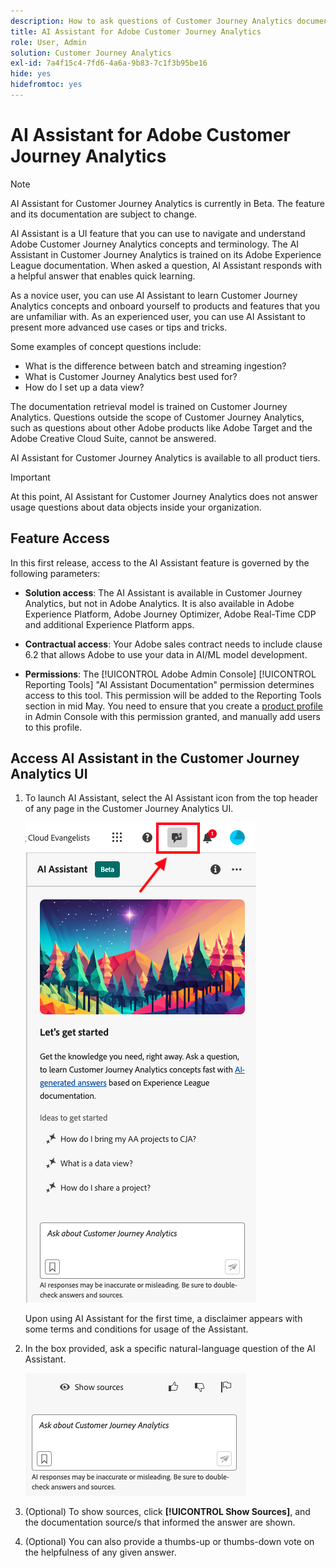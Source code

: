 ```yaml
---
description: How to ask questions of Customer Journey Analytics documentation
title: AI Assistant for Adobe Customer Journey Analytics
role: User, Admin
solution: Customer Journey Analytics
exl-id: 7a4f15c4-7fd6-4a6a-9b83-7c1f3b95be16
hide: yes
hidefromtoc: yes
---
```


# AI Assistant for Adobe Customer Journey Analytics

>[!NOTE]
>
>AI Assistant for Customer Journey Analytics is currently in Beta. The feature and its documentation are subject to change.

AI Assistant is a UI feature that you can use to navigate and understand Adobe Customer Journey Analytics concepts and terminology. The AI Assistant in Customer Journey Analytics is trained on its Adobe Experience League documentation. When asked a question, AI Assistant responds with a helpful answer that enables quick learning.

As a novice user, you can use AI Assistant to learn Customer Journey Analytics concepts and onboard yourself to products and features that you are unfamiliar with. As an experienced user, you can use AI Assistant to present more advanced use cases or tips and tricks.

Some examples of concept questions include:

* What is the difference between batch and streaming ingestion?
* What is Customer Journey Analytics best used for?
* How do I set up a data view?

The documentation retrieval model is trained on Customer Journey Analytics. Questions outside the scope of Customer Journey Analytics, such as questions about other Adobe products like Adobe Target and the Adobe Creative Cloud Suite, cannot be answered.

AI Assistant for Customer Journey Analytics is available to all product tiers.

>[!IMPORTANT]
>
>At this point, AI Assistant for Customer Journey Analytics does not answer usage questions about data objects inside your organization.

## Feature Access

In this first release, access to the AI Assistant feature is governed by the following parameters:

* **Solution access**: The AI Assistant is available in Customer Journey Analytics, but not in Adobe Analytics. It is also available in Adobe Experience Platform, Adobe Journey Optimizer, Adobe Real-Time CDP and additional Experience Platform apps.

* **Contractual access**: Your Adobe sales contract needs to include clause 6.2 that allows Adobe to use your data in AI/ML model development.

* **Permissions**: The [!UICONTROL Adobe Admin Console] [!UICONTROL Reporting Tools] "AI Assistant Documentation" permission determines access to this tool. This permission will be added to the Reporting Tools section in mid May. You need to ensure that you create a [product profile](https://helpx.adobe.com/enterprise/using/manage-product-profiles.html) in Admin Console with this permission granted, and manually add users to this profile.

## Access AI Assistant in the Customer Journey Analytics UI

1. To launch AI Assistant, select the AI Assistant icon from the top header of any page in the Customer Journey Analytics UI.

   ![AI Assistant icon](assets/ai-asst1.png)

   Upon using AI Assistant for the first time, a disclaimer appears with some terms and conditions for usage of the Assistant.

1. In the box provided, ask a specific natural-language question of the AI Assistant.

   ![Question box](assets/ai-asst2.png)

1. (Optional) To show sources, click **[!UICONTROL Show Sources]**, and the documentation source/s that informed the answer are shown.

1. (Optional) You can also provide a thumbs-up or thumbs-down vote on the helpfulness of any given answer.
